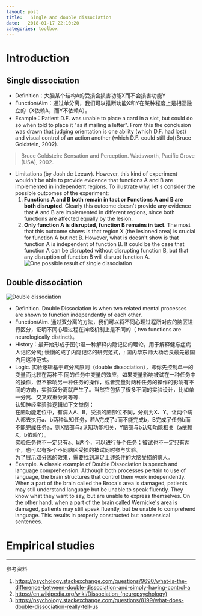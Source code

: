 ```yaml
---
layout: post
title:   Single and double dissociation
date:   2018-01-17 22:10:20
categories: toolbox
---
```


# Introduction

## Single dissociation
* Definition：大脑某个结构A的受损会损害功能X而不会损害功能Y
* Function/Aim：通过单分离，我们可以推断功能X和Y在某种程度上是相互独立的（X依赖A，而Y不依赖A）。
* Example：Patient D.F. was unable to place a card in a slot, but could do so when told to place it "as if mailing a letter". From this the conclusion was drawn that judging orientation is one ability (which D.F. had lost) and visual control of an action another (which D.F. could still do)(Bruce Goldstein, 2002).
> Bruce Goldstein: Sensation and Perception. Wadsworth, Pacific Grove (USA), 2002.

* Limitations (by Josh de Leeuw). However, this kind of experiment wouldn't be able to provide evidence that functions A and B are implemented in independent regions. To illustrate why, let's consider the possible outcomes of the experiment:  
  1. **Functions A and B both remain in tact or Functions A and B are both disrupted**. Clearly this outcome doesn't provide any evidence that A and B are implemented in different regions, since both functions are affected equally by the lesion.  
  2. **Only function A is disrupted, function B remains in tact**. The most that this outcome shows is that region X (the lesioned area) is crucial for function A but not B. However, what is doesn't show is that function A is independent of function B. It could be the case that function A can be disrupted without disrupting function B, but that any disruption of function B will disrupt function A.
![One possible result of single dissociation](http://p24kfvgv3.bkt.clouddn.com/18-1-21/48287817.jpg)

## Double dissociation
![Double dissociation](http://p24kfvgv3.bkt.clouddn.com/18-1-21/15173883.jpg)
* Definition. Double Dissociation is when two related mental processes are shown to function independently of each other.
* Function/Aim. 通过双分离的方法，我们可以将不同心理过程所对应的脑区进行区分，证明不同心理过程在神经机制上是不同的（ two functions are neurologically distinct）。
* History：最开始形成于图尔温一种解释内隐记忆的理论，用于解释健忘症病人记忆分离; 慢慢的成了内隐记忆的研究范式，; 国内华东师大杨治良最先最国内用这种范式。
* Logic. 实验逻辑基于双分离原则（double dissociation），即你先控制单一的变量而比较在两种不 同的任务中变量的效应，如果变量影响被试在一种任务中的操作，但不影响另一种任务的操作，或者变量对两种任务的操作的影响有不同的方向，实验双分离就产生了。当然它包括了很多不同的实验设计，比如单一分离、交叉双重分离等等.   
认知神经实验验逻辑如下文举例：  
在脑功能定位中，有病人A、B，受损的脑部位不同，分别为X、Y。让两个病人都去执行a、b两种认知任务，若A完成了a而不能完成b，B完成了任务b而不能完成任务a，则X脑部与a认知功能相关，Y脑部与b认知功能相关（a依赖X，b依赖Y）。  
实验任务也不一定只有a、b两个，可以进行多个任务；被试也不一定只有两个，也可以有多个不同脑区受损的被试同时参与实验。  
为了展示双分离的效果，需要找到满足上述条件的大脑受损的病人。
* Example. A classic example of Double Dissociation is speech and language comprehension. Although both processes pertain to use of language, the brain structures that control them work independently. When a part of the brain called the Broca's area is damaged, patients may still understand language but be unable to speak fluently. They know what they want to say, but are unable to express themselves. On the other hand, when a part of the brain called Wernicke's area is damaged, patients may still speak fluently, but be unable to comprehend language. This results in properly constructed but nonsensical sentences.

# Empirical studies


*****
参考资料  
1. https://psychology.stackexchange.com/questions/9690/what-is-the-difference-between-double-dissociation-and-simply-having-control-a
2. https://en.wikipedia.org/wiki/Dissociation_(neuropsychology)
3. https://psychology.stackexchange.com/questions/8199/what-does-double-dissociation-really-tell-us
